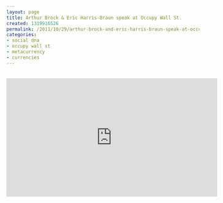 ```yaml
---
layout: page
title: Arthur Brock & Eric Harris-Braun speak at Occupy Wall St.
created: 1319916526
permalink: /2011/10/29/arthur-brock-and-eric-harris-braun-speak-at-occupy-wall-st
categories:
- social dna
- occupy wall st
- metacurrency
- currencies
---
```

<br/><iframe src="http://player.vimeo.com/video/31164740?title=0&amp;byline=0&amp;portrait=0" width="550" height="310" frameborder="0" webkitAllowFullScreen allowFullScreen></iframe>

